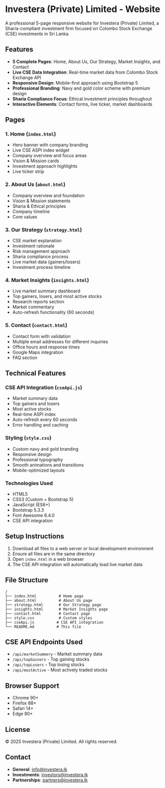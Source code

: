 # Investera (Private) Limited - Website

A professional 5-page responsive website for Investera (Private) Limited, a Sharia-compliant investment firm focused on Colombo Stock Exchange (CSE) investments in Sri Lanka.

## Features

- **5 Complete Pages**: Home, About Us, Our Strategy, Market Insights, and Contact
- **Live CSE Data Integration**: Real-time market data from Colombo Stock Exchange API
- **Responsive Design**: Mobile-first approach using Bootstrap 5
- **Professional Branding**: Navy and gold color scheme with premium design
- **Sharia Compliance Focus**: Ethical investment principles throughout
- **Interactive Elements**: Contact forms, live ticker, market dashboards

## Pages

### 1. Home (`index.html`)
- Hero banner with company branding
- Live CSE ASPI index widget
- Company overview and focus areas
- Vision & Mission cards
- Investment approach highlights
- Live ticker strip

### 2. About Us (`about.html`)
- Company overview and foundation
- Vision & Mission statements
- Sharia & Ethical principles
- Company timeline
- Core values

### 3. Our Strategy (`strategy.html`)
- CSE market explanation
- Investment rationale
- Risk management approach
- Sharia compliance process
- Live market data (gainers/losers)
- Investment process timeline

### 4. Market Insights (`insights.html`)
- Live market summary dashboard
- Top gainers, losers, and most active stocks
- Research reports section
- Market commentary
- Auto-refresh functionality (60 seconds)

### 5. Contact (`contact.html`)
- Contact form with validation
- Multiple email addresses for different inquiries
- Office hours and response times
- Google Maps integration
- FAQ section

## Technical Features

### CSE API Integration (`cseApi.js`)
- Market summary data
- Top gainers and losers
- Most active stocks
- Real-time ASPI index
- Auto-refresh every 60 seconds
- Error handling and caching

### Styling (`style.css`)
- Custom navy and gold branding
- Responsive design
- Professional typography
- Smooth animations and transitions
- Mobile-optimized layouts

### Technologies Used
- HTML5
- CSS3 (Custom + Bootstrap 5)
- JavaScript (ES6+)
- Bootstrap 5.3.3
- Font Awesome 6.4.0
- CSE API integration

## Setup Instructions

1. Download all files to a web server or local development environment
2. Ensure all files are in the same directory
3. Open `index.html` in a web browser
4. The CSE API integration will automatically load live market data

## File Structure

```
/
├── index.html          # Home page
├── about.html          # About Us page
├── strategy.html       # Our Strategy page
├── insights.html       # Market Insights page
├── contact.html        # Contact page
├── style.css           # Custom styles
├── cseApi.js          # CSE API integration
└── README.md          # This file
```

## CSE API Endpoints Used

- `/api/marketSummery` - Market summary data
- `/api/topGainers` - Top gaining stocks
- `/api/topLosers` - Top losing stocks
- `/api/mostActive` - Most actively traded stocks

## Browser Support

- Chrome 90+
- Firefox 88+
- Safari 14+
- Edge 90+

## License

© 2025 Investera (Private) Limited. All rights reserved.

## Contact

- **General**: info@investera.lk
- **Investments**: investors@investera.lk
- **Partnerships**: partners@investera.lk

